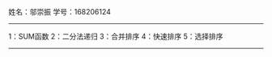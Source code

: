  姓名：邬崇振
 学号：168206124 

____________________
  1：SUM函数
  2：二分法递归 
  3：合并排序
  4：快速排序
  5：选择排序
____________________

